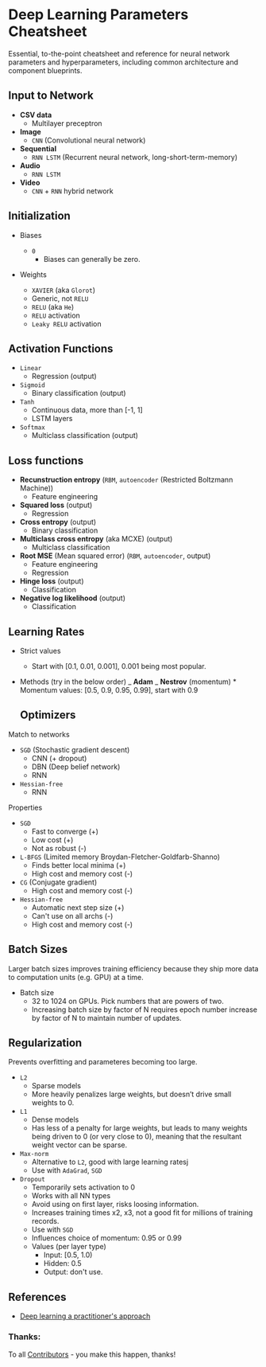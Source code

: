 # Deep Learning Parameters Cheatsheet

Essential, to-the-point cheatsheet and reference for neural network parameters
and hyperparameters, including common architecture and component blueprints.

## Input to Network

* **CSV data**
  * Multilayer preceptron
* **Image**
  * `CNN` (Convolutional neural network)
* **Sequential**
  * `RNN LSTM` (Recurrent neural network, long-short-term-memory)
* **Audio**
  * `RNN LSTM`
* **Video**
  * `CNN` + `RNN` hybrid network

## Initialization

* Biases

  * `0`
    * Biases can generally be zero.

* Weights
  * `XAVIER` (aka `Glorot`)
  * Generic, not `RELU`
  * `RELU` (aka `He`)
  * `RELU` activation
  * `Leaky RELU` activation

## Activation Functions

* `Linear`
  * Regression (output)
* `Sigmoid`
  * Binary classification (output)
* `Tanh`
  * Continuous data, more than [-1, 1]
  * LSTM layers
* `Softmax`
  * Multiclass classification (output)

## Loss functions

* **Recunstruction entropy** (`RBM`, `autoencoder` (Restricted Boltzmann
  Machine))
  * Feature engineering
* **Squared loss** (output)
  * Regression
* **Cross entropy** (output)
  * Binary classification
* **Multiclass cross entropy** (aka MCXE) (output)
  * Multiclass classification
* **Root MSE** (Mean squared error) (`RBM`, `autoencoder`, output)
  * Feature engineering
  * Regression
* **Hinge loss** (output)
  * Classification
* **Negative log likelihood** (output)
  * Classification

## Learning Rates

* Strict values

  * Start with [0.1, 0.01, 0.001], 0.001 being most popular.

* Methods (try in the below order) _ **Adam** _ **Nestrov** (momentum) \*
  Momentum values: [0.5, 0.9, 0.95, 0.99], start with 0.9
  ## Optimizers

Match to networks

* `SGD` (Stochastic gradient descent)
  * CNN (+ dropout)
  * DBN (Deep belief network)
  * RNN
* `Hessian-free`
  * RNN

Properties

* `SGD`
  * Fast to converge (+)
  * Low cost (+)
  * Not as robust (-)
* `L-BFGS` (Limited memory Broydan-Fletcher-Goldfarb-Shanno)
  * Finds better local minima (+)
  * High cost and memory cost (-)
* `CG` (Conjugate gradient)
  * High cost and memory cost (-)
* `Hessian-free`
  * Automatic next step size (+)
  * Can't use on all archs (-)
  * High cost and memory cost (-)

## Batch Sizes

Larger batch sizes improves training efficiency because they ship more data to
computation units (e.g. GPU) at a time.

* Batch size
  * 32 to 1024 on GPUs. Pick numbers that are powers of two.
  * Increasing batch size by factor of N requires epoch number increase by
    factor of N to maintain number of updates.

## Regularization

Prevents overfitting and parameteres becoming too large.

* `L2`
  * Sparse models
  * More heavily penalizes large weights, but doesn’t drive small weights to 0.
* `L1`
  * Dense models
  * Has less of a penalty for large weights, but leads to many weights being
    driven to 0 (or very close to 0), meaning that the resultant weight vector
    can be sparse.
* `Max-norm`
  * Alternative to `L2`, good with large learning ratesj
  * Use with `AdaGrad`, `SGD`
* `Dropout`
  * Temporarily sets activation to 0
  * Works with all NN types
  * Avoid using on first layer, risks loosing information.
  * Increases training times x2, x3, not a good fit for millions of training
    records.
  * Use with `SGD`
  * Influences choice of momentum: 0.95 or 0.99
  * Values (per layer type)
    * Input: [0.5, 1.0)
    * Hidden: 0.5
    * Output: don't use.

## References

* [Deep learning a practitioner's approach](https://www.amazon.com/Deep-Learning-Practitioners-Josh-Patterson/dp/1491914254)

### Thanks:

To all
[Contributors](https://github.com/jondot/deep-learning-parameters-cheatsheet/graphs/contributors) -
you make this happen, thanks!
